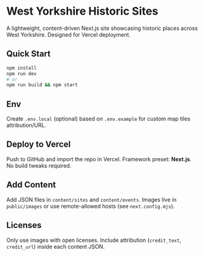 # West Yorkshire Historic Sites

A lightweight, content-driven Next.js site showcasing historic places across West Yorkshire. Designed for Vercel deployment.

## Quick Start

```bash
npm install
npm run dev
# or
npm run build && npm start
```

## Env
Create `.env.local` (optional) based on `.env.example` for custom map tiles attribution/URL.

## Deploy to Vercel
Push to GitHub and import the repo in Vercel. Framework preset: **Next.js**. No build tweaks required.

## Add Content
Add JSON files in `content/sites` and `content/events`. Images live in `public/images` or use remote-allowed hosts (see `next.config.mjs`).

## Licenses
Only use images with open licenses. Include attribution (`credit_text`, `credit_url`) inside each content JSON.
